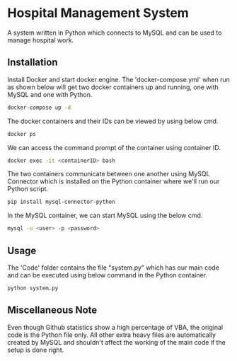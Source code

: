 # Hospital Management System

A system written in Python which connects to MySQL and can be used to manage hospital work.

## Installation

Install Docker and start docker engine. The 'docker-compose.yml' when run as shown below will get two docker containers up and running, one with MySQL and one with Python.

```bash
docker-compose up -d
```
The docker containers and their IDs can be viewed by using below cmd.

```bash
docker ps
```
We can access the command prompt of the container using container ID.

```bash
docker exec -it <containerID> bash
```
The two containers communicate between one another using MySQL Connector which is installed on the Python container where we'll run our Python script. 

```bash
pip install mysql-connector-python
```
In the MySQL container, we can start MySQL using the below cmd.

```bash
mysql -u <user> -p <password>
```

## Usage

The 'Code' folder contains the file "system.py" which has our main code and can be executed using below command in the Python container.

```bash
python system.py
```

## Miscellaneous Note
Even though Github statistics show a high percentage of VBA, the original code is the Python file only. All other extra heavy files are automatically created by MySQL and shouldn't affect the working of the main code if the setup is done right.